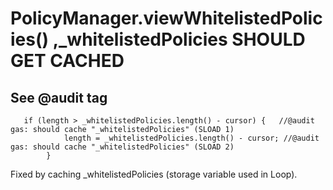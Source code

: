 # PolicyManager.viewWhitelistedPolicies() ,_whitelistedPolicies SHOULD GET CACHED
## See @audit tag
```
   if (length > _whitelistedPolicies.length() - cursor) {   //@audit gas: should cache "_whitelistedPolicies" (SLOAD 1)
            length = _whitelistedPolicies.length() - cursor; //@audit gas: should cache "_whitelistedPolicies" (SLOAD 2)
        }

```
Fixed by caching _whitelistedPolicies (storage variable used in Loop).



